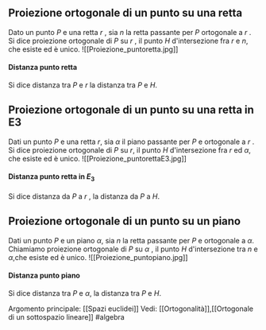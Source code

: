 
## Proiezione ortogonale di un punto su una retta
Dato un punto $P$ e una retta $r$ , sia $n$ la retta passante per $P$ ortogonale a $r$ .
Si dice proiezione ortogonale di $P$ su $r$ , il punto $H$ d'intersezione fra $r$ e $n$, che esiste ed è unico.
![[Proiezione_puntoretta.jpg]]
#### Distanza punto retta
Si dice distanza tra $P$ e $r$ la distanza tra $P$ e $H$.

## Proiezione ortogonale di un punto su una retta in E3
Dati un punto $P$ e una retta $r$, sia $\alpha$ il piano passante per $P$ e ortogonale a $r$ .
Si dice proiezione ortogonale di $P$ su $r$, il punto $H$ d'intersezione fra $r$ ed $\alpha$, che esiste ed è unico.
![[Proiezione_puntorettaE3.jpg]]
#### Distanza punto retta in $E_{3}$
Si dice distanza da $P$ a $r$ , la distanza da $P$ a $H$.

## Proiezione ortogonale di un punto su un piano
Dati un punto $P$ e un piano $\alpha$, sia $n$ la retta passante per $P$ e ortogonale a $\alpha$.
Chiamiamo proiezione ortogonale di $P$ su $\alpha$ , il punto $H$ d'intersezione tra $n$ e $\alpha$,che esiste ed è unico.
![[Proiezione_puntopiano.jpg]]

#### Distanza punto piano
Si dice distanza tra $P$ e $\alpha$, la distanza tra $P$ e $H$.

Argomento principale: [[Spazi euclidei]]
Vedi: [[Ortogonalità]],[[Ortogonale di un sottospazio lineare]]
#algebra 